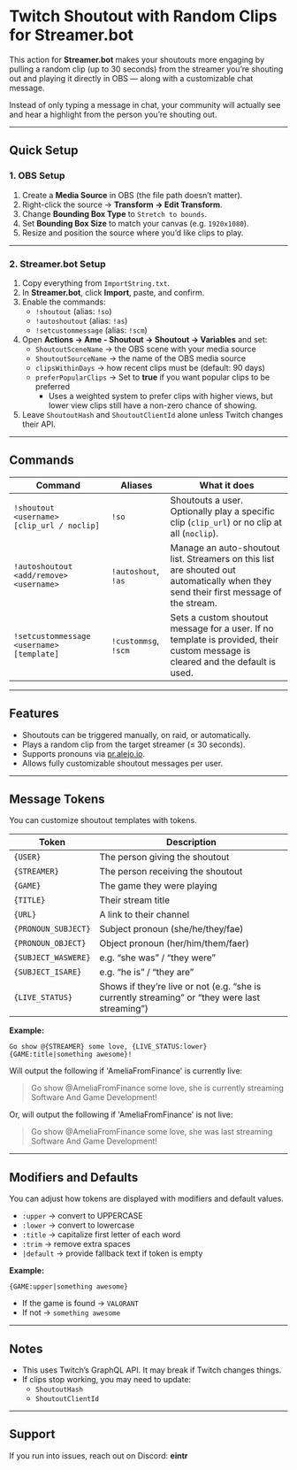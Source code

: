 # Twitch Shoutout with Random Clips for Streamer.bot

This action for **Streamer.bot** makes your shoutouts more engaging by pulling a random clip (up to 30 seconds) from the streamer you’re shouting out and playing it directly in OBS — along with a customizable chat message.

Instead of only typing a message in chat, your community will actually see and hear a highlight from the person you’re shouting out.

---

## Quick Setup

### 1. OBS Setup
1. Create a **Media Source** in OBS (the file path doesn’t matter).
2. Right-click the source → **Transform → Edit Transform**.
3. Change **Bounding Box Type** to `Stretch to bounds`.
4. Set **Bounding Box Size** to match your canvas (e.g. `1920x1080`).
5. Resize and position the source where you’d like clips to play.

---

### 2. Streamer.bot Setup  
1. Copy everything from `ImportString.txt`.
2. In **Streamer.bot**, click **Import**, paste, and confirm.  
3. Enable the commands:
   - `!shoutout` (alias: `!so`)
   - `!autoshoutout` (alias: `!as`)
   - `!setcustommessage` (alias: `!scm`)
4. Open **Actions → Ame - Shoutout → Shoutout → Variables** and set:  
   - `ShoutoutSceneName` → the OBS scene with your media source  
   - `ShoutoutSourceName` → the name of the OBS media source  
   - `clipsWithinDays` → how recent clips must be (default: 90 days)
   - `preferPopularClips` → Set to **true** if you want popular clips to be preferred
      - Uses a weighted system to prefer clips with higher views, but lower view clips still have a non-zero chance of showing.
5. Leave `ShoutoutHash` and `ShoutoutClientId` alone unless Twitch changes their API.

---

## Commands  

| Command | Aliases | What it does |
|---------|---------|--------------|
| `!shoutout <username> [clip_url / noclip]` | `!so` | Shoutouts a user. Optionally play a specific clip (`clip_url`) or no clip at all (`noclip`). |
| `!autoshoutout <add/remove> <username>` | `!autoshout`, `!as` | Manage an auto-shoutout list. Streamers on this list are shouted out automatically when they send their first message of the stream. |
| `!setcustommessage <username> [template]` | `!custommsg`, `!scm` | Sets a custom shoutout message for a user. If no template is provided, their custom message is cleared and the default is used. |

---

## Features

- Shoutouts can be triggered manually, on raid, or automatically.
- Plays a random clip from the target streamer (≤ 30 seconds).
- Supports pronouns via [pr.alejo.io](https://pr.alejo.io/).
- Allows fully customizable shoutout messages per user.

---

## Message Tokens

You can customize shoutout templates with tokens.

| Token | Description |
|-------|-------------|
| `{USER}` | The person giving the shoutout |
| `{STREAMER}` | The person receiving the shoutout |
| `{GAME}` | The game they were playing |
| `{TITLE}` | Their stream title |
| `{URL}` | A link to their channel |
| `{PRONOUN_SUBJECT}` | Subject pronoun (she/he/they/fae) |
| `{PRONOUN_OBJECT}` | Object pronoun (her/him/them/faer) |
| `{SUBJECT_WASWERE}` | e.g. “she was” / “they were” |
| `{SUBJECT_ISARE}` | e.g. “he is” / “they are” |
| `{LIVE_STATUS}` | Shows if they’re live or not (e.g. “she is currently streaming” or “they were last streaming”) |

**Example:**
```
Go show @{STREAMER} some love, {LIVE_STATUS:lower} {GAME:title|something awesome}!
```
Will output the following if 'AmeliaFromFinance' is currently live:  
> Go show @AmeliaFromFinance some love, she is currently streaming Software And Game Development!

Or, will output the following if 'AmeliaFromFinance' is not live:  
> Go show @AmeliaFromFinance some love, she was last streaming Software And Game Development!

---

## Modifiers and Defaults

You can adjust how tokens are displayed with modifiers and default values.

- `:upper` → convert to UPPERCASE
- `:lower` → convert to lowercase
- `:title` → capitalize first letter of each word
- `:trim` → remove extra spaces
- `|default` → provide fallback text if token is empty

**Example:**
```
{GAME:upper|something awesome}
```
- If the game is found → `VALORANT`
- If not → `something awesome`

---

## Notes

- This uses Twitch’s GraphQL API. It may break if Twitch changes things.
- If clips stop working, you may need to update:
  - `ShoutoutHash`
  - `ShoutoutClientId`

---

## Support

If you run into issues, reach out on Discord: **eintr**
